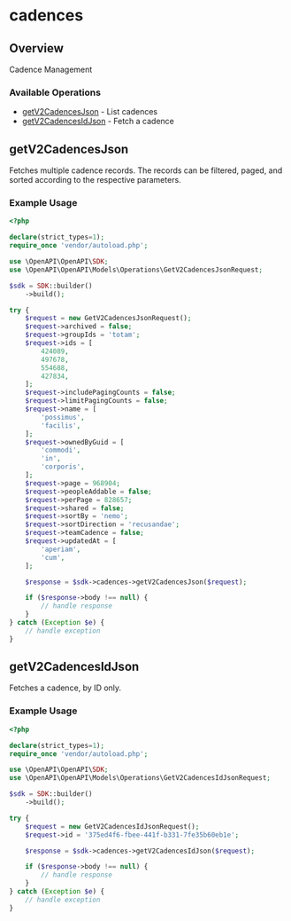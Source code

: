 # cadences

## Overview

Cadence Management

### Available Operations

* [getV2CadencesJson](#getv2cadencesjson) - List cadences
* [getV2CadencesIdJson](#getv2cadencesidjson) - Fetch a cadence

## getV2CadencesJson

Fetches multiple cadence records. The records can be filtered, paged, and sorted according to
the respective parameters.


### Example Usage

```php
<?php

declare(strict_types=1);
require_once 'vendor/autoload.php';

use \OpenAPI\OpenAPI\SDK;
use \OpenAPI\OpenAPI\Models\Operations\GetV2CadencesJsonRequest;

$sdk = SDK::builder()
    ->build();

try {
    $request = new GetV2CadencesJsonRequest();
    $request->archived = false;
    $request->groupIds = 'totam';
    $request->ids = [
        424089,
        497678,
        554688,
        427834,
    ];
    $request->includePagingCounts = false;
    $request->limitPagingCounts = false;
    $request->name = [
        'possimus',
        'facilis',
    ];
    $request->ownedByGuid = [
        'commodi',
        'in',
        'corporis',
    ];
    $request->page = 968904;
    $request->peopleAddable = false;
    $request->perPage = 828657;
    $request->shared = false;
    $request->sortBy = 'nemo';
    $request->sortDirection = 'recusandae';
    $request->teamCadence = false;
    $request->updatedAt = [
        'aperiam',
        'cum',
    ];

    $response = $sdk->cadences->getV2CadencesJson($request);

    if ($response->body !== null) {
        // handle response
    }
} catch (Exception $e) {
    // handle exception
}
```

## getV2CadencesIdJson

Fetches a cadence, by ID only.


### Example Usage

```php
<?php

declare(strict_types=1);
require_once 'vendor/autoload.php';

use \OpenAPI\OpenAPI\SDK;
use \OpenAPI\OpenAPI\Models\Operations\GetV2CadencesIdJsonRequest;

$sdk = SDK::builder()
    ->build();

try {
    $request = new GetV2CadencesIdJsonRequest();
    $request->id = '375ed4f6-fbee-441f-b331-7fe35b60eb1e';

    $response = $sdk->cadences->getV2CadencesIdJson($request);

    if ($response->body !== null) {
        // handle response
    }
} catch (Exception $e) {
    // handle exception
}
```
